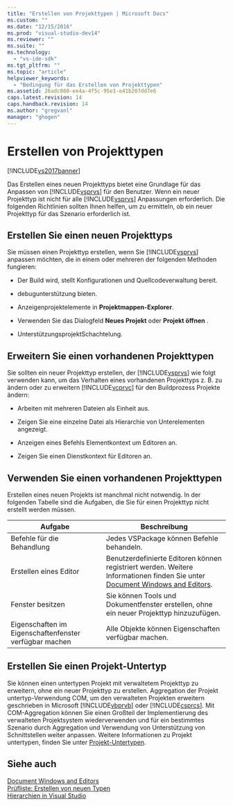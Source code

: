 ```yaml
---
title: "Erstellen von Projekttypen | Microsoft Docs"
ms.custom: ""
ms.date: "12/15/2016"
ms.prod: "visual-studio-dev14"
ms.reviewer: ""
ms.suite: ""
ms.technology: 
  - "vs-ide-sdk"
ms.tgt_pltfrm: ""
ms.topic: "article"
helpviewer_keywords: 
  - "Bedingung für das Erstellen von Projekttypen"
ms.assetid: 26adc860-ee4a-4f5c-95e1-e41b207dd7e6
caps.latest.revision: 14
caps.handback.revision: 14
ms.author: "gregvanl"
manager: "ghogen"
---
```

# Erstellen von Projekttypen
[!INCLUDE[vs2017banner](../../code-quality/includes/vs2017banner.md)]

Das Erstellen eines neuen Projekttyps bietet eine Grundlage für das Anpassen von [!INCLUDE[vsprvs](../../code-quality/includes/vsprvs_md.md)] für den Benutzer.  Wenn ein neuer Projekttyp ist nicht für alle [!INCLUDE[vsprvs](../../code-quality/includes/vsprvs_md.md)] Anpassungen erforderlich.  Die folgenden Richtlinien sollten Ihnen helfen, um zu ermitteln, ob ein neuer Projekttyp für das Szenario erforderlich ist.  
  
## Erstellen Sie einen neuen Projekttyps  
 Sie müssen einen Projekttyp erstellen, wenn Sie [!INCLUDE[vsprvs](../../code-quality/includes/vsprvs_md.md)] anpassen möchten, die in einem oder mehreren der folgenden Methoden fungieren:  
  
-   Der Build wird, stellt Konfigurationen und Quellcodeverwaltung bereit.  
  
-   debugunterstützung bieten.  
  
-   Anzeigenprojektelemente in **Projektmappen\-Explorer**.  
  
-   Verwenden Sie das Dialogfeld **Neues Projekt** oder **Projekt öffnen** .  
  
-   UnterstützungsprojektSchachtelung.  
  
## Erweitern Sie einen vorhandenen Projekttypen  
 Sie sollten ein neuer Projekttyp erstellen, der [!INCLUDE[vsprvs](../../code-quality/includes/vsprvs_md.md)] wie folgt verwenden kann, um das Verhalten eines vorhandenen Projekttyps z. B. zu ändern oder zu erweitern [!INCLUDE[vcprvc](../../code-quality/includes/vcprvc_md.md)] für den Buildprozess Projekte ändern:  
  
-   Arbeiten mit mehreren Dateien als Einheit aus.  
  
-   Zeigen Sie eine einzelne Datei als Hierarchie von Unterelementen angezeigt.  
  
-   Anzeigen eines Befehls Elementkontext um Editoren an.  
  
-   Zeigen Sie einen Dienstkontext für Editoren an.  
  
## Verwenden Sie einen vorhandenen Projekttypen  
 Erstellen eines neuen Projekts ist manchmal nicht notwendig.  In der folgenden Tabelle sind die Aufgaben, die Sie für einen Projekttyp nicht erstellt werden müssen.  
  
|Aufgabe|Beschreibung|  
|-------------|------------------|  
|Befehle für die Behandlung|Jedes VSPackage können Befehle behandeln.|  
|Erstellen eines Editor|Benutzerdefinierte Editoren können registriert werden.  Weitere Informationen finden Sie unter [Document Windows and Editors](http://msdn.microsoft.com/de-de/603625e1-62b6-413a-bc44-089346e166bc).|  
|Fenster besitzen|Sie können Tools und Dokumentfenster erstellen, ohne ein neuer Projekttyp hinzuzufügen.|  
|Eigenschaften im Eigenschaftenfenster verfügbar machen|Alle Objekte können Eigenschaften verfügbar machen.|  
  
## Erstellen Sie einen Projekt\-Untertyp  
 Sie können einen untertypen Projekt mit verwaltetem Projekttyp zu erweitern, ohne ein neuer Projekttyp zu erstellen.  Aggregation der Projekt untertyp\-Verwendung COM, um den verwalteten Projekten erweitern geschrieben in Microsoft [!INCLUDE[vbprvb](../../code-quality/includes/vbprvb_md.md)] oder [!INCLUDE[csprcs](../../data-tools/includes/csprcs_md.md)].  Mit COM\-Aggregation können Sie einen Großteil der Implementierung des verwalteten Projektsystem wiederverwenden und für ein bestimmtes Szenario durch Aggregation und Verwendung von Unterstützung von Schnittstellen weiter anpassen.  Weitere Informationen zu Projekt untertypen, finden Sie unter [Projekt\-Untertypen](../../extensibility/internals/project-subtypes.md).  
  
## Siehe auch  
 [Document Windows and Editors](http://msdn.microsoft.com/de-de/603625e1-62b6-413a-bc44-089346e166bc)   
 [Prüfliste: Erstellen von neuen Typen](../../extensibility/internals/checklist-creating-new-project-types.md)   
 [Hierarchien in Visual Studio](../../extensibility/internals/hierarchies-in-visual-studio.md)